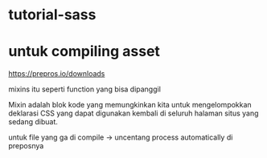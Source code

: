 # tutorial-sass

untuk compiling asset 
=====================
https://prepros.io/downloads

mixins itu seperti function yang bisa dipanggil

Mixin adalah blok kode yang memungkinkan kita untuk mengelompokkan deklarasi CSS yang dapat digunakan kembali di seluruh halaman situs yang sedang dibuat.

untuk file yang ga di compile -> uncentang process automatically di preposnya
